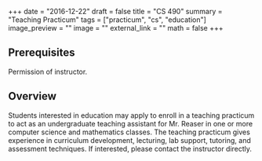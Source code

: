 +++
date = "2016-12-22"
draft = false
title = "CS 490"
summary = "Teaching Practicum"
tags = ["practicum", "cs", "education"]
image_preview = ""
image = ""
external_link = ""
math = false
+++

## Prerequisites

Permission of instructor.

## Overview

<i class="fa fa-mortar-board fa-2x fa-pull-left fa-border" aria-hidden="true"></i> Students interested in education may apply to enroll in a teaching practicum to act as an undergraduate teaching assistant for Mr. Reaser in one or more computer science and mathematics classes. The teaching practicum gives experience in curriculum development, lecturing, lab support, tutoring, and assessment techniques. If interested, please contact the instructor directly.
